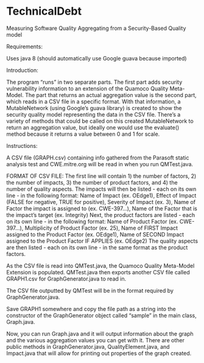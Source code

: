 # TechnicalDebt

Measuring Software Quality
Aggregating from a Security-Based Quality model 

Requirements:

Uses java 8 (should automatically use Google guava because imported) 

Introduction: 

The program “runs” in two separate parts. The first part adds security vulnerability information to an extension of the Quamoco Quality Meta-Model. The part that returns an actual aggregation value is the second part, which reads in a CSV file in a specific format. With that information, a MutableNetwork (using Google’s guava library) is created to show the security quality model representing the data in the CSV file. There’s a variety of methods that could be called on this created MutableNetwork to return an aggregation value, but ideally one would use the evaluate() method because it returns a value between 0 and 1 for scale. 

Instructions: 

A CSV file (GRAPH.csv) containing info gathered from the Parasoft static analysis test and CWE.mitre.org will be read in when you run QMTest.java.

FORMAT OF CSV FILE: 
The first line will contain 1) the number of factors, 2) the number of impacts, 3) the number of product factors, and 4) the number of quality aspects.
The impacts will then be listed - each on its own line - in the following format: Name of Impact (ex. OEdge1), Effect of Impact (FALSE for negative, TRUE for positive), Severity of Impact (ex. 3), Name of Factor the impact is assigned to (ex. CWE-397…), Name of the Factor that is the impact’s target (ex. Integrity) 
Next, the product factors are listed - each on its own line - in the following format: Name of Product Factor (ex. CWE-397…), Multiplicity of Product Factor (ex. 25), Name of FIRST Impact assigned to the Product Factor (ex. OEdge1), Name of SECOND Impact assigned to the Product Factor IF APPLIES (ex. OEdge2)
The quality aspects are then listed - each on its own line - in the same format as the product factors.

As the CSV file is read into QMTest.java, the Quamoco Quality Meta-Model Extension is populated. QMTest.java then exports another CSV file called GRAPH1.csv for GraphGenerator.java to read in.

The CSV file outputted by QMTest will be in the format required by GraphGenerator.java. 

Save GRAPH1 somewhere and copy the file path as a string into the constructor of the GraphGenerator object called “sample” in the main class, Graph.java. 

Now, you can run Graph.java and it will output information about the graph and the various aggregation values you can get with it. There are other public methods in GraphGenerator.java, QualityElement.java, and Impact.java that will allow for printing out properties of the graph created. 



